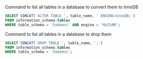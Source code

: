 Command to list all tables in a database to convert them to InnoDB

```sql
SELECT CONCAT('ALTER TABLE ', table_name, ' ENGINE=InnoDB;') 
FROM information_schema.tables 
WHERE table_schema = '5ademni' AND engine = 'MyISAM';
```

Command to list all tables in a database to drop them
```sql
SELECT CONCAT('DROP TABLE ', table_name, ';') 
FROM information_schema.tables 
WHERE table_schema = '5ademni';
```
